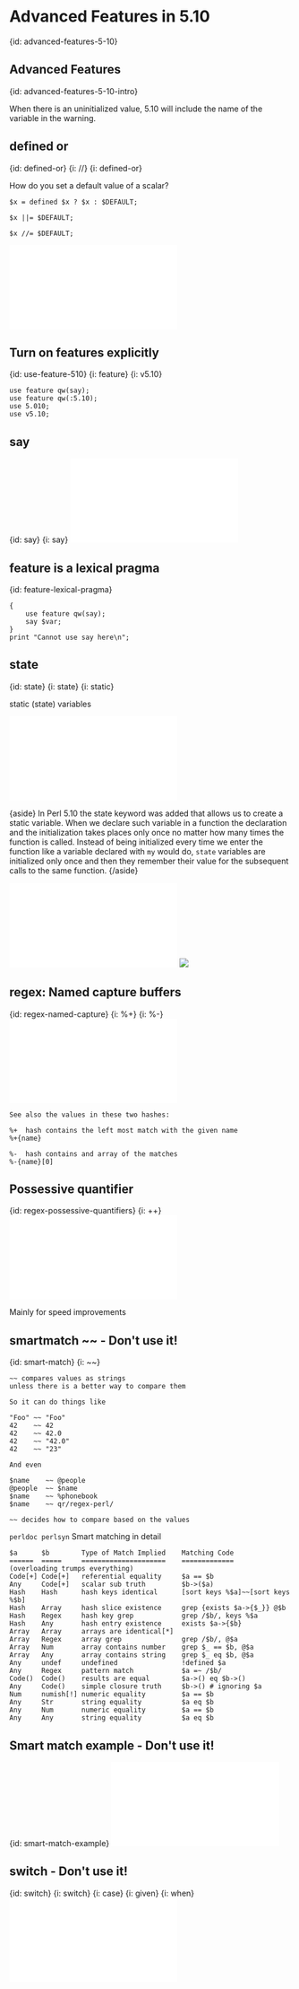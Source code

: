 # Advanced Features in 5.10
{id: advanced-features-5-10}


## Advanced Features
{id: advanced-features-5-10-intro}

When there is an uninitialized value, 5.10 will include the name of the variable in the warning.


## defined or
{id: defined-or}
{i: //}
{i: defined-or}


How do you set a default value of a scalar?



```
$x = defined $x ? $x : $DEFAULT;

$x ||= $DEFAULT;

$x //= $DEFAULT;
```
![](examples/feature/defined_or.pl)


## Turn on features explicitly
{id: use-feature-510}
{i: feature}
{i: v5.10}

```
use feature qw(say);
use feature qw(:5.10);
use 5.010;
use v5.10;
```


## say
{id: say}
{i: say}
![](examples/feature/say.pl)


## feature is a lexical pragma
{id: feature-lexical-pragma}

```
{
    use feature qw(say);
    say $var;
}
print "Cannot use say here\n";
```


## state
{id: state}
{i: state}
{i: static}

static (state) variables

![](examples/feature/static.pl)

{aside}
In Perl 5.10 the state keyword was added that allows us to create a static variable. When we declare such variable in a function the declaration and the initialization
takes places only once no matter how many times the function is called. Instead of being initialized every time we enter the function like a variable declared with `my` would
do, `state` variables are initialized only once and then they remember their value for the subsequent calls to the same function.
{/aside}

![](examples/feature/state.pl)
![](examples/feature/state.out)


## regex: Named capture buffers
{id: regex-named-capture}
{i: %+}
{i: %-}
![](examples/feature/regex.pl)

```
See also the values in these two hashes:

%+  hash contains the left most match with the given name
%+{name}

%-  hash contains and array of the matches
%-{name}[0]
```


## Possessive quantifier
{id: regex-possessive-quantifiers}
{i: ++}
![](examples/feature/possessive_quantifiers.pl)


Mainly for speed improvements




## smartmatch ~~ - Don't use it!
{id: smart-match}
{i: ~~}

```
~~ compares values as strings
unless there is a better way to compare them

So it can do things like

"Foo" ~~ "Foo"
42    ~~ 42
42    ~~ 42.0
42    ~~ "42.0"
42    ~~ "23"

And even

$name    ~~ @people
@people  ~~ $name
$name    ~~ %phonebook
$name    ~~ qr/regex-perl/

~~ decides how to compare based on the values
```

`perldoc perlsyn` Smart matching in detail

```
$a      $b        Type of Match Implied    Matching Code
======  =====     =====================    =============
(overloading trumps everything)
Code[+] Code[+]   referential equality     $a == $b
Any     Code[+]   scalar sub truth         $b->($a)
Hash    Hash      hash keys identical      [sort keys %$a]~~[sort keys %$b]
Hash    Array     hash slice existence     grep {exists $a->{$_}} @$b
Hash    Regex     hash key grep            grep /$b/, keys %$a
Hash    Any       hash entry existence     exists $a->{$b}
Array   Array     arrays are identical[*]
Array   Regex     array grep               grep /$b/, @$a
Array   Num       array contains number    grep $_ == $b, @$a
Array   Any       array contains string    grep $_ eq $b, @$a
Any     undef     undefined                !defined $a
Any     Regex     pattern match            $a =~ /$b/
Code()  Code()    results are equal        $a->() eq $b->()
Any     Code()    simple closure truth     $b->() # ignoring $a
Num     numish[!] numeric equality         $a == $b
Any     Str       string equality          $a eq $b
Any     Num       numeric equality         $a == $b
Any     Any       string equality          $a eq $b
```


## Smart match example - Don't use it!
{id: smart-match-example}
![](examples/feature/smart_match.pl)


## switch - Don't use it!
{id: switch}
{i: switch}
{i: case}
{i: given}
{i: when}
![](examples/feature/switch.pl)



